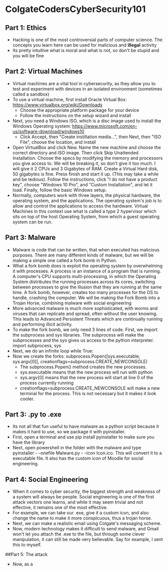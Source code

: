 # ColgateCodersCyberSecurity101

## Part 1: Ethics
- Hacking is one of the most controversial parts of computer science. The concepts you learn here can be used for malicious and <b>illegal</b> activity
- Its pretty intuitive what is moral and what is not, so don't be stupid and you will be fine

## Part 2: Virtual Machines
- Virtual machines are a vital tool in cybersecurity, as they allow you to test and experiment with devices in an isolated environment (sometimes called a sandbox)
- To use a virtual machine, first install Oracle Virtual Box:
    https://www.virtualbox.org/wiki/Downloads
    - Choose the appropriate platform package for your device
    - Follow the instructions on the setup wizard and install
- Next, you need a Windows ISO, which is a disc image used to install the Windows Operating system:
    https://www.microsoft.com/en-us/software-download/windows10
    - Click Accept, then "Create instillation media...", then Next, then "ISO File", choose the location, and install
- Open VirtualBox and click New. Name the new machine and choose the correct directory and ISO image. Then click Skip Unattended Installation. Choose the specs by modifying the memory and processors you give access to. We will be breaking it, so don't give it too much. I will give it 2 CPUs and 3 Gigabytes of RAM. Create a Virtual Hard disk, 50 gigabytes is fine. Press finish and start it up. (This may take a while and be tedious). Follow the instructions, click "I do not have a product key", choose "Windows 10 Pro", and "Custom Installation", and let it load. Finally, follow the basic Windows setup.
- Normally, computers work with three layers, the physical hardware, the operating system, and the applications. The operating system's job is to allow and control the applications to access the hardware. Virtual Machines in this context use what is called a type 2 hypervisor which sits on top of the host Operating System, from which a guest operating system can be run.

## Part 3: Malware
- Malware is code that can be written, that when executed has malicious purposes. There are many different kinds of malware, but we will be making a simple one called a fork bomb in Python.
- What a fork bomb does is exploit the operating system by overwhelming it with processes. A process is an instance of a program that is running. A computer's CPU supports multi-processing, in which the Operating System distributes the running processes across its cores, switching between processes to give the illusion that they are running at the same time. A fork bomb, however, creates too many processes for the OS to handle, crashing the computer. We will be making the Fork Bomb into a Trojan Horse, combining malware with social engineering
- More advanced malware is much more sophisticated, with worms and viruses that can replicate and spread, often without the user knowing. This leads to Advanced Persistent Threats which are continually running and performing illicit activity.
- To make the fork bomb, we only need 3 lines of code. First, we import the subprocess and sys libraries. The subprocess will make the subprocesses and the sys gives us access to the python interpreter.
        import subprocess, sys
- Next, we do an infinite loop
        while True:
- Now we create the forks:
        subprocess.Popen([sys.executable, sys.argv[0]], creationflags=subprocess.CREATE_NEWCONSOLE)
    - The subprocess.Popen() method creates the new processes.
    - sys.executable means that the new process will run with python
    - sys.argv[0] means that the new process will start at line 0 of the process currently running
    - creationflags=subprocess.CREATE_NEWCONSOLE will make a new terminal for the process. This is not necessary but it makes it look cooler.
 
## Part 3: .py to .exe
- Its not all that fun useful to have malware as a python script because it makes it hard to use, so we package it with pyinstaller.
- First, open a terminal and use pip install pyinstaller to make sure you have the library
- Next, open powershell in the folder with the malware and type pyinstaller - -onefile Malware.py - -icon Icon.ico. This will convert it to a executable file. It also has the custom icon of Moodle for social engineering.

## Part 4: Social Engineering
- When it comes to cyber security, the biggest strength and weakness of a system will always be people. Social engineering is one of the first attack vectors one learns, and while it may seem trivial and not effective, it remains one of the most effective.
- For example, we can take our .exe, give it a custom icon, and also change the name to make it more conspicuous, thus a trojan horse.
- Next, we can make a realistic email using Colgate's messaging scheme.
- Now, modern technology makes it difficult to send malware, and Gmail won't let you attach the .exe to the file, but through some clever manipulation, it can still be made very believable. Say for example, I sent this to myself. 

##Part 5: The attack
- Now, as a 
